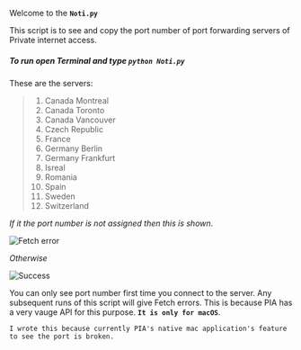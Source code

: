 Welcome to the **`Noti.py`**


This script is to see and copy the port number of port forwarding servers of Private internet access.

##### To run open Terminal and type `python Noti.py`

These are the servers:

> 1. Canada Montreal
> 2. Canada Toronto
> 3. Canada Vancouver
> 4. Czech Republic
> 5. France
> 6. Germany Berlin
> 7. Germany Frankfurt
> 8. Isreal
> 9. Romania
> 10. Spain
> 11. Sweden
> 12. Switzerland


_If it the port number is not assigned then this is shown_.

![Fetch error](https://res.cloudinary.com/dhqfxgoeo/image/upload/v1546158157/b.png)


_Otherwise_ 

![Success](https://res.cloudinary.com/dhqfxgoeo/image/upload/v1546158157/a.png)


You can only see port number first time you connect to the server. Any subsequent runs of this script will give Fetch errors.
This is because PIA has a very vauge API for this purpose. **`It is only for macOS`**.


`I wrote this because currently PIA's native mac application's feature to see the port is broken.`
